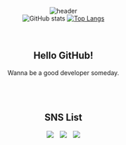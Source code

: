 <div align=center>

![header](https://capsule-render.vercel.app/api?type=waving&color=timeGradient&theme=merko&height=220&section=header&text=Welcome!&desc=This&nbsp;is&nbsp;jiraiman's&nbsp;Git&nbspProfile&fontSize=85&animation=fadeIn&fontAlignY=35&descAlignY=54&descAlign=61)
<br>
![GitHub stats](https://github-readme-stats.vercel.app/api?username=Leeinpyo&show_icons=true&theme=merko&hide_title=true)
[![Top Langs](https://github-readme-stats.vercel.app/api/top-langs/?username=Leeinpyo&layout=compact&theme=merko)](https://github.com/anuraghazra/github-readme-stats)
<br>
<br>
<br>
## Hello GitHub!
Wanna be a good developer someday.
<br>
<br>
<br>
<br>
## SNS List
 <a href="https://open.kakao.com/o/s4arGX5e" target="_blank"><img src="https://img.shields.io/badge/KakaoTalk-FFCD00?style=flat-square&logo=KakaoTalk&logoColor=white"/></a>　<a href="https://www.facebook.com/INn0CenTBluE/" target="_blank"><img src="https://img.shields.io/badge/Facebook-1877F2?style=flat-square&logo=Facebook&logoColor=white"/></a>　<a href="https://www.jiraiman.com/" target="_blank"><img src="https://img.shields.io/badge/Blogger-FF5722?style=flat-square&logo=Blogger&logoColor=white"/></a>
<br>
<br>
<br>
<br>
<br>
<br>
 </div>

